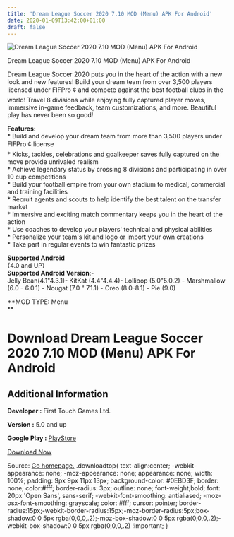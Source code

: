 ```yaml
---
title: 'Dream League Soccer 2020 7.10 MOD (Menu) APK For Android'
date: 2020-01-09T13:42:00+01:00
draft: false
---
```


![Dream League Soccer 2020 7.10 MOD (Menu) APK For Android](https://i0.wp.com/apkhome.net/wp-content/uploads/2020/01/Dream-League-Soccer-2020-7.10-MOD-Menu.png "Dream League Soccer 2020 7.10 MOD (Menu) APK For Android")

  

Dream League Soccer 2020 7.10 MOD (Menu) APK For Android

Dream League Soccer 2020 puts you in the heart of the action with a new look and new features! Build your dream team from over 3,500 players licensed under FIFPro ¢ and compete against the best football clubs in the world! Travel 8 divisions while enjoying fully captured player moves, immersive in-game feedback, team customizations, and more. Beautiful play has never been so good!

**Features:**  
\* Build and develop your dream team from more than 3,500 players under FIFPro ¢ license  
\* Kicks, tackles, celebrations and goalkeeper saves fully captured on the move provide unrivaled realism  
\* Achieve legendary status by crossing 8 divisions and participating in over 10 cup competitions  
\* Build your football empire from your own stadium to medical, commercial and training facilities  
\* Recruit agents and scouts to help identify the best talent on the transfer market  
\* Immersive and exciting match commentary keeps you in the heart of the action  
\* Use coaches to develop your players' technical and physical abilities  
\* Personalize your team's kit and logo or import your own creations  
\* Take part in regular events to win fantastic prizes

**Supported Android**  
{4.0 and UP}  
**Supported Android Version**:-  
Jelly Bean(4.1"4.3.1)- KitKat (4.4"4.4.4)- Lollipop (5.0"5.0.2) - Marshmallow (6.0 - 6.0.1) - Nougat (7.0 " 7.1.1) - Oreo (8.0-8.1) - Pie (9.0)

**MOD TYPE: Menu  
**

Download Dream League Soccer 2020 7.10 MOD (Menu) APK For Android
=================================================================

Additional Information
----------------------

**Developer :** First Touch Games Ltd.

**Version :** 5.0 and up

**Google Play :** [PlayStore](https://play.google.com/store/apps/details?id=com.firsttouchgames.dls7)

  

[Download Now](https://store4app.co/post/dream-league-soccer-2020-7-10-mod-menu-apk-for-android_1578562450)

  
Source: [Go homepage.](https://store4app.co/post/dream-league-soccer-2020-7-10-mod-menu-apk-for-android_1578562450) .downloadtop{ text-align:center; -webkit-appearance: none; -moz-appearance: none; appearance: none; width: 100%; padding: 9px 9px 11px 13px; background-color: #0EBD3F; border: none; color:#fff; border-radius: 3px; outline: none; font-weight;bold; font: 20px 'Open Sans', sans-serif; -webkit-font-smoothing: antialiased; -moz-osx-font-smoothing: grayscale; color: #fff; cursor: pointer; border-radius:15px;-webkit-border-radius:15px;-moz-border-radius:5px;box-shadow:0 0 5px rgba(0,0,0,.2);-moz-box-shadow:0 0 5px rgba(0,0,0,.2);-webkit-box-shadow:0 0 5px rgba(0,0,0,.2) !important; }